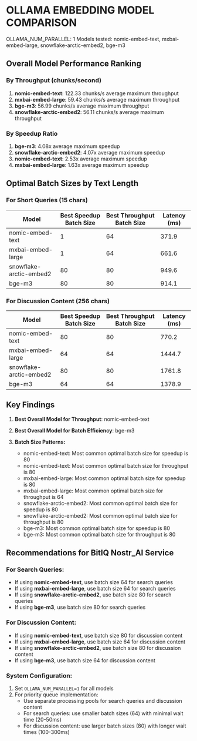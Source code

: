 # OLLAMA EMBEDDING MODEL COMPARISON
OLLAMA_NUM_PARALLEL: 1
Models tested: nomic-embed-text, mxbai-embed-large, snowflake-arctic-embed2, bge-m3

## Overall Model Performance Ranking

### By Throughput (chunks/second)

1. **nomic-embed-text**: 122.33 chunks/s average maximum throughput
2. **mxbai-embed-large**: 59.43 chunks/s average maximum throughput
3. **bge-m3**: 56.99 chunks/s average maximum throughput
4. **snowflake-arctic-embed2**: 56.11 chunks/s average maximum throughput

### By Speedup Ratio

1. **bge-m3**: 4.08x average maximum speedup
2. **snowflake-arctic-embed2**: 4.07x average maximum speedup
3. **nomic-embed-text**: 2.53x average maximum speedup
4. **mxbai-embed-large**: 1.63x average maximum speedup

## Optimal Batch Sizes by Text Length

### For Short Queries (15 chars)

| Model | Best Speedup Batch Size | Best Throughput Batch Size | Latency (ms) |
|-------|-------------------------|----------------------------|--------------|
| nomic-embed-text | 1 | 64 | 371.9 |
| mxbai-embed-large | 1 | 64 | 661.6 |
| snowflake-arctic-embed2 | 80 | 80 | 949.6 |
| bge-m3 | 80 | 80 | 914.1 |

### For Discussion Content (256 chars)

| Model | Best Speedup Batch Size | Best Throughput Batch Size | Latency (ms) |
|-------|-------------------------|----------------------------|--------------|
| nomic-embed-text | 80 | 80 | 770.2 |
| mxbai-embed-large | 64 | 64 | 1444.7 |
| snowflake-arctic-embed2 | 80 | 80 | 1761.8 |
| bge-m3 | 64 | 64 | 1378.9 |

## Key Findings

1. **Best Overall Model for Throughput**: nomic-embed-text
2. **Best Overall Model for Batch Efficiency**: bge-m3

3. **Batch Size Patterns:**
   - nomic-embed-text: Most common optimal batch size for speedup is 80
   - nomic-embed-text: Most common optimal batch size for throughput is 80
   - mxbai-embed-large: Most common optimal batch size for speedup is 80
   - mxbai-embed-large: Most common optimal batch size for throughput is 64
   - snowflake-arctic-embed2: Most common optimal batch size for speedup is 80
   - snowflake-arctic-embed2: Most common optimal batch size for throughput is 80
   - bge-m3: Most common optimal batch size for speedup is 80
   - bge-m3: Most common optimal batch size for throughput is 80

## Recommendations for BitIQ Nostr_AI Service

### For Search Queries:

- If using **nomic-embed-text**, use batch size 64 for search queries
- If using **mxbai-embed-large**, use batch size 64 for search queries
- If using **snowflake-arctic-embed2**, use batch size 80 for search queries
- If using **bge-m3**, use batch size 80 for search queries

### For Discussion Content:

- If using **nomic-embed-text**, use batch size 80 for discussion content
- If using **mxbai-embed-large**, use batch size 64 for discussion content
- If using **snowflake-arctic-embed2**, use batch size 80 for discussion content
- If using **bge-m3**, use batch size 64 for discussion content

### System Configuration:

1. Set `OLLAMA_NUM_PARALLEL=1` for all models
2. For priority queue implementation:
   - Use separate processing pools for search queries and discussion content
   - For search queries: use smaller batch sizes (64) with minimal wait time (20-50ms)
   - For discussion content: use larger batch sizes (80) with longer wait times (100-300ms)